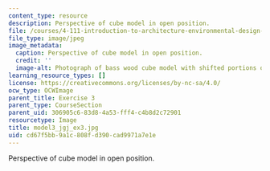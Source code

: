 ```yaml
---
content_type: resource
description: Perspective of cube model in open position.
file: /courses/4-111-introduction-to-architecture-environmental-design-spring-2014/cd67f5bb9a1c808fd390cad9971a7e1e_model3_jgj_ex3.jpg
file_type: image/jpeg
image_metadata:
  caption: Perspective of cube model in open position.
  credit: ''
  image-alt: Photograph of bass wood cube model with shifted portions of the cube.
learning_resource_types: []
license: https://creativecommons.org/licenses/by-nc-sa/4.0/
ocw_type: OCWImage
parent_title: Exercise 3
parent_type: CourseSection
parent_uid: 306905c6-83d8-4a53-fff4-c4b8d2c72901
resourcetype: Image
title: model3_jgj_ex3.jpg
uid: cd67f5bb-9a1c-808f-d390-cad9971a7e1e
---
```

Perspective of cube model in open position.